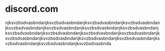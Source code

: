 # discord.com
njksvzbsdvasbndanjksvzbsdvasbndanjksvzbsdvasbndanjksvzbsdvasbndanjksvzbsdvasbndanjksvzbsdvasbndanjksvzbsdvasbndanjksvzbsdvasbndanjksvzbsdvasbndanjksvzbsdvasbndanjksvzbsdvasbndanjksvzbsdvasbndanjksvzbsdvasbndanjksvzbsdvasbndanjksvzbsdvasbndanjksvzbsdvasbndanjksvzbsdvasbndanjksvzbsdvasbndanjksvzbsdvasbnda
